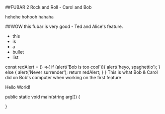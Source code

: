 ##FUBAR 2 Rock and Roll - Carol and Bob


hehehe hohooh hahaha

##WOW this fubar is very good - Ted and Alice's feature.

- this
- is
- a
- bullet
- list

const redAlert = () =>{
if (alert('Bob is too cool')){
alert('heyo, spaghettio');
}
else {
alert('Never surrender');
return redAlert;
}
}
This is what Bob & Carol did on Bob's computer when working on the first feature

Hello World!

public static void main(string arg[]) {

}

